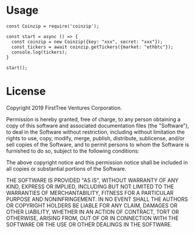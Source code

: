 # Usage
```
const Coinzip = require('coinzip');

const start = async () => {
  const coinzip = new Coinzip({key: "xxx", secret: "xxx"});
  const tickers = await coinzip.getTickers({market: "ethbtc"});
  console.log(tickers);
}

start();

```  

# License

Copyright 2019 FirstTree Ventures Corporation.

Permission is hereby granted, free of charge, to any person obtaining a copy of this software and associated documentation files (the "Software"), to deal in the Software without restriction, including without limitation the rights to use, copy, modify, merge, publish, distribute, sublicense, and/or sell copies of the Software, and to permit persons to whom the Software is furnished to do so, subject to the following conditions:

The above copyright notice and this permission notice shall be included in all copies or substantial portions of the Software.

THE SOFTWARE IS PROVIDED "AS IS", WITHOUT WARRANTY OF ANY KIND, EXPRESS OR IMPLIED, INCLUDING BUT NOT LIMITED TO THE WARRANTIES OF MERCHANTABILITY, FITNESS FOR A PARTICULAR PURPOSE AND NONINFRINGEMENT. IN NO EVENT SHALL THE AUTHORS OR COPYRIGHT HOLDERS BE LIABLE FOR ANY CLAIM, DAMAGES OR OTHER LIABILITY, WHETHER IN AN ACTION OF CONTRACT, TORT OR OTHERWISE, ARISING FROM, OUT OF OR IN CONNECTION WITH THE SOFTWARE OR THE USE OR OTHER DEALINGS IN THE SOFTWARE.
